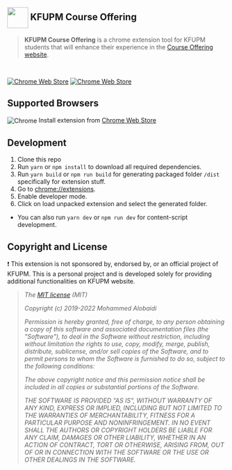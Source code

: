 ## <img height="48" src="https://lh3.googleusercontent.com/28wTEAWabyZf3PTYulLumo8mwi94CvxezqkLLNY2VC5kOgBmRlcRsZ9qep55RkqcqDVgt9wlBEkbEBwgs0wzmzx0ioY=w128-h128-e365-rj-sc0x00ffffff" align="center"> KFUPM Course Offering

> **KFUPM Course Offering** is a chrome extension tool for KFUPM students that will enhance their experience in the [Course Offering website](https://registrar.kfupm.edu.sa/courses-classes/course-offering/).

<br/>

[![Chrome Web Store](https://img.shields.io/chrome-web-store/d/jajiinopiopggfikifkepeklkfpcbhnm.svg?style=for-the-badge&label=Chrome%20users&ogo=google-chrome&logoColor=white)][chrome]
[![Chrome Web Store](https://img.shields.io/chrome-web-store/v/jajiinopiopggfikifkepeklkfpcbhnm.svg?style=for-the-badge&logo=google-chrome&logoColor=white)][chrome]

## Supported Browsers

<img alt="Chrome" src="https://img.icons8.com/fluent/24/000000/chrome.png" align="center"/> Install extension from [Chrome Web Store][chrome]

## Development

1. Clone this repo
2. Run `yarn` or `npm install` to download all required dependencies.
3. Run `yarn build` or `npm run build` for generating packaged folder `/dist` specifically for extension stuff.
4. Go to [chrome://extensions](chrome://extensions).
5. Enable developer mode.
6. Click on load unpacked extension and select the generated folder.

- You can also run `yarn dev` or `npm run dev` for content-script development.

## Copyright and License

❗️ This extension is not sponsored by, endorsed by, or an official project of KFUPM. This is a personal project and is developed solely for providing additional functionalities on KFUPM website.

> *The [MIT license](https://opensource.org/licenses/MIT) (MIT)*
>
> *Copyright (c) 2019-2022 Mohammed Alobaidi*
>
> *Permission is hereby granted, free of charge, to any person obtaining a copy of this software and associated documentation files (the "Software"), to deal in the Software without restriction, including without limitation the rights to use, copy, modify, merge, publish, distribute, sublicense, and/or sell copies of the Software, and to permit persons to whom the Software is furnished to do so, subject to the following conditions:*
>
> *The above copyright notice and this permission notice shall be included in all copies or substantial portions of the Software.*
>
> *THE SOFTWARE IS PROVIDED "AS IS", WITHOUT WARRANTY OF ANY KIND, EXPRESS OR IMPLIED, INCLUDING BUT NOT LIMITED TO THE WARRANTIES OF MERCHANTABILITY, FITNESS FOR A PARTICULAR PURPOSE AND NONINFRINGEMENT. IN NO EVENT SHALL THE AUTHORS OR COPYRIGHT HOLDERS BE LIABLE FOR ANY CLAIM, DAMAGES OR OTHER LIABILITY, WHETHER IN AN ACTION OF CONTRACT, TORT OR OTHERWISE, ARISING FROM, OUT OF OR IN CONNECTION WITH THE SOFTWARE OR THE USE OR OTHER DEALINGS IN THE SOFTWARE.*


<!-- Links -->

[chrome]: https://chrome.google.com/webstore/detail/kfupm-course-offering/jajiinopiopggfikifkepeklkfpcbhnm?hl=en&authuser=0
